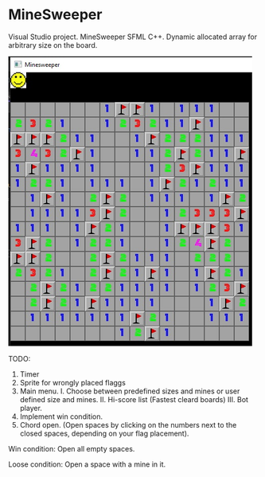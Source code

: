 # MineSweeper
Visual Studio project.
MineSweeper SFML C++. Dynamic allocated array for arbitrary size on the board.

![alt text](https://github.com/Wakatochi/MineSweeper/blob/main/resources/screenshots/board_1.jpg)

TODO:
1. Timer
3. Sprite for wrongly placed flaggs
4. Main menu.
I. Choose between predefined sizes and mines or user defined size and mines.
II. Hi-score list (Fastest cleard boards)
III. Bot player.
5. Implement win condition.
6. Chord open. (Open spaces by clicking on the numbers next to the closed spaces, depending on your flag placement).

Win condition:
Open all empty spaces.

Loose condition:
Open a space with a mine in it.
